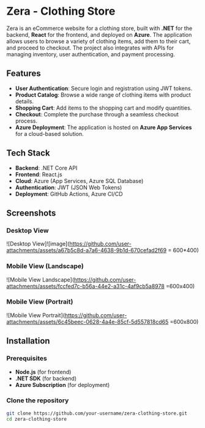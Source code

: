 # Zera - Clothing Store

Zera is an eCommerce website for a clothing store, built with **.NET** for the backend, **React** for the frontend, and deployed on **Azure**. The application allows users to browse a variety of clothing items, add them to their cart, and proceed to checkout. The project also integrates with APIs for managing inventory, user authentication, and payment processing.

## Features

- **User Authentication**: Secure login and registration using JWT tokens.
- **Product Catalog**: Browse a wide range of clothing items with product details.
- **Shopping Cart**: Add items to the shopping cart and modify quantities.
- **Checkout**: Complete the purchase through a seamless checkout process.
- **Azure Deployment**: The application is hosted on **Azure App Services** for a cloud-based solution.

## Tech Stack

- **Backend**: .NET Core API
- **Frontend**: React.js
- **Cloud**: Azure (App Services, Azure SQL Database)
- **Authentication**: JWT (JSON Web Tokens)
- **Deployment**: GitHub Actions, Azure CI/CD

## Screenshots

### Desktop View

![Desktop View]![image](https://github.com/user-attachments/assets/a67b5c8d-a7a6-4638-9b1d-670cefad2f69 = 600*400)

### Mobile View (Landscape)

![Mobile View Landscape](https://github.com/user-attachments/assets/fccfed7c-b56a-44e2-a31c-4af9cb5a8978 =600x400)

### Mobile View (Portrait)

![Mobile View Portrait](https://github.com/user-attachments/assets/6c45beec-0628-4a4e-85cf-5d557818cd65 =600x800)

## Installation

### Prerequisites

- **Node.js** (for frontend)
- **.NET SDK** (for backend)
- **Azure Subscription** (for deployment)
  
### Clone the repository

```bash
git clone https://github.com/your-username/zera-clothing-store.git
cd zera-clothing-store




